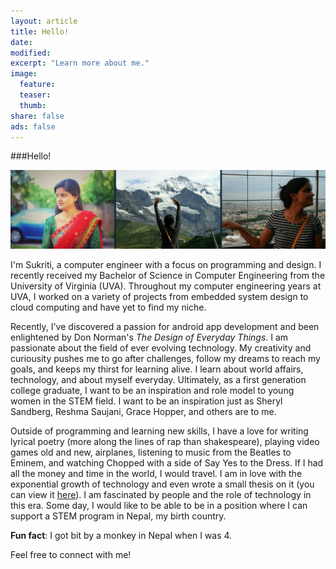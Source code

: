 ```yaml
---
layout: article
title: Hello!
date:
modified: 
excerpt: "Learn more about me."
image:
  feature: 
  teaser:
  thumb:
share: false
ads: false
---
```



###Hello!

 

![](/images/aboutbanner.PNG)

I'm Sukriti, a computer engineer with a focus on programming and design. I recently received my Bachelor of Science in Computer Engineering from the University of Virginia (UVA). Throughout my computer engineering years at UVA, I worked on a variety of projects from embedded system design to cloud computing and have yet to find my niche. 

Recently, I've discovered a passion for android app development and been enlightened by Don Norman's _The Design of Everyday Things_. I am passionate about the field of ever evolving technology. My creativity and curiousity pushes me to go after challenges, follow my dreams to reach my goals, and keeps my thirst for learning alive. I learn about world affairs, technology, and about myself everyday. Ultimately, as a first generation college graduate, I want to be an inspiration and role model to young women in the STEM field. I want to be an inspiration just as Sheryl Sandberg, Reshma Saujani, Grace Hopper, and others are to me. 

Outside of programming and learning new skills, I have a love for writing lyrical poetry (more along the lines of rap than shakespeare), playing video games old and new, airplanes, listening to music from the Beatles to Eminem, and watching Chopped with a side of Say Yes to the Dress. If I had all the money and time in the world, I would travel. I am in love with the exponential growth of technology and even wrote a small thesis on it (you can view it [here](https://www.dropbox.com/s/vsqafq7l6jjqmma/FinalSTSThesis.pdf?dl=0)). I am fascinated by people and the role of technology in this era. Some day, I would like to be able to be in a position where I can support a STEM program in Nepal, my birth country. 

**Fun fact**: I got bit by a monkey in Nepal when I was 4. 

Feel free to connect with me!
<a href="https://twitter.com/sukritithapa" class="btn-social twitter"><i class="fa fa-twitter" aria-hidden="true"></i></a>
      <a href="https://www.linkedin.com/in/thapasukriti" class="btn-social linkedin"><i class="fa fa-linkedin" aria-hidden="true"></i></a>
      <a href="https://plus.google.com/+SukritiThapa" class="btn-social google"><i class="fa fa-google" aria-hidden="true"></i></a>
      <a href="https://www.pinterest.com/sthaps/" class="btn-social pinterest"><i class="fa fa-pinterest" aria-hidden="true"></i></a>
       <a href="https://instagram.com/sukimonks/" class="btn-social instagram"><i class="fa fa-instagram" aria-hidden="true"></i></a>


   
